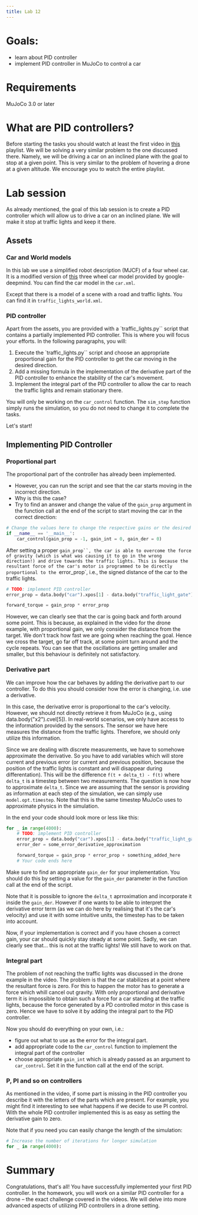 ```yaml
---
title: Lab 12
---
```


# Goals:

- learn about PID controller
- implement PID controller in MuJoCo to control a car

# Requirements

MuJoCo 3.0 or later

# What are PID controllers?

Before starting the tasks you should watch at least the first video in [this](https://youtube.com/playlist?list=PLn8PRpmsu08pQBgjxYFXSsODEF3Jqmm-y&si=LTdF48nP-bvG1kfO) playlist.
We will be solving a very similar problem to the one discussed there.
Namely, we will be driving a car on an inclined plane with the goal to stop at a given point.
This is very similar to the problem of hovering a drone at a given altitude.
We encourage you to watch the entire playlist.

# Lab session

As already mentioned, the goal of this lab session is to create a PID controller which will allow us to drive a car on an inclined plane.
We will make it stop at traffic lights and keep it there.

## Assets

### Car and World models

In this lab we use a simplified robot description (MJCF) of a four wheel car.
It is a modified version of [this](https://github.com/google-deepmind/mujoco/blob/2.3.7/model/car/car.xml) three wheel car model provided by google-deepmind.
You can find the car model in the `car.xml`.

Except that there is a model of a scene with a road and traffic lights.
You can find it in `traffic_lights_world.xml`.

### PID controller

Apart from the assets, you are provided with a `traffic_lights.py`` script that contains a partially implemented PID controller. This is where you will focus your efforts. In the following paragraphs, you will:

1. Execute the `traffic_lights.py`` script and choose an appropriate proportional gain for the PID controller to get the car moving in the desired direction.
2. Add a missing formula in the implementation of the derivative part of the PID controller to enhance the stability of the car's movement.
3. Implement the integral part of the PID controller to allow the car to reach the traffic lights and remain stationary there.

You will only be working on the `car_control` function. The `sim_step` function simply runs the simulation, so you do not need to change it to complete the tasks.

Let's start!

## Implementing PID Controller

### Proportional part

The proportional part of the controller has already been implemented.
- However, you can run the script and see that the car starts moving in the incorrect direction.
- Why is this the case?
- Try to find an answer and change the value of the `gain_prop` argument in the function call at the end of the script to start moving the car in the correct direction:

```python
# Change the values here to change the respective gains or the desired altitude
if __name__ == '__main__':
    car_control(gain_prop = -1, gain_int = 0, gain_der = 0)
```

After setting a proper `gain_prop``, the car is able to overcome the force of gravity (which is what was causing it to go in the wrong direction!) and drive towards the traffic lights.
This is because the resultant force of the car's motor is programmed to be directly proportional to the `error_prop`, i.e., the signed distance of the car to the traffic lights.

```python
# TODO: implement PID controller
error_prop = data.body("car").xpos[1] - data.body("traffic_light_gate").xpos[1]

forward_torque = gain_prop * error_prop
```

However, we can clearly see that the car is going back and forth around some point.
This is because, as explained in the video for the drone example, with proportional gain, we only consider the distance from the target.
We don't track how fast we are going when reaching the goal.
Hence we cross the target, go far off track, at some point turn around and the cycle repeats.
You can see that the oscillations are getting smaller and smaller, but this behaviour is definitely not satisfactory.

### Derivative part

We can improve how the car behaves by adding the derivative part to our controller.
To do this you should consider how the error is changing, i.e. use a derivative.

In this case, the derivative error is proportional to the car's velocity.
However, we should not directly retrieve it from MuJoCo (e.g., using data.body("x2").cvel[5]).
In real-world scenarios, we only have access to the information provided by the sensors.
The sensor we have here measures the distance from the traffic lights.
Therefore, we should only utilize this information.

Since we are dealing with discrete measurements, we have to somehowe approximate the derivative.
So you have to add variables which will store current and previous error
(or current and previous position, because the position of the traffic lights is constant and will disappear during differentation).
This will be the difference `f(t + delta_t) - f(t)` where `delta_t` is a timestep between two measurements.
The question is now how to approximate `delta_t`.
Since we are assuming that the sensor is providing as information at each step of the simulation, we can simply use `model.opt.timestep`.
Note that this is the same timestep MuJoCo uses to approximate physics in the simulation.

In the end your code should look more or less like this:

```python
for _ in range(4000):
    # TODO: implement PID controller
    error_prop = data.body("car").xpos[1] - data.body("traffic_light_gate").xpos[1]
    error_der = some_error_derivative_approximation

    forward_torque = gain_prop * error_prop + something_added_here
    # Your code ends here
```

Make sure to find an appropriate `gain_der` for your implementation.
You should do this by setting a value for the `gain_der` parameter in the function call at the end of the script.

Note that it is possible to ignore the `delta_t` aprroximation and incorporate it inside the `gain_der`.
However if one wants to be able to interpret the derivative error term (as we can do here by realising that it's the car's velocity) and use it with some intuitive units, the timestep has to be taken into account.

Now, if your implementation is correct and if you have chosen a correct gain, your car should quickly stay steady at some point.
Sadly, we can clearly see that... this is not at the traffic lights!
We still have to work on that.

### Integral part

The problem of not reaching the traffic lights was discussed in the drone example in the video.
The problem is that the car stabilizes at a point where the resultant force is zero.
For this to happen the motor has to generate a force which whill cancel out gravity.
With only proportional and derivative term it is impossible to obtain such a force for a car standing at the traffic lights, because the force generated by a PD controlled motor in this case is zero.
Hence we have to solve it by adding the integral part to the PID controller.

Now you should do everything on your own, i.e.:

 - figure out what to use as the error for the integral part.
 - add appropriate code to the `car_control` function to implement the integral part of the controller
 - choose appropriate `gain_int` which is already passed as an argument to `car_control`.
 Set it in the function call at the end of the script.

### P, PI and so on controllers

As mentioned in the video, if some part is missing in the PID controller you describe it with the letters of the parts which are present.
For example, you might find it interesting to see what happens if we decide to use PI control. 
With the whole PID controller implemented this is as easy as setting the derivative gain to zero. 

Note that if you need you can easily change the length of the simulation:

```python
# Increase the number of iterations for longer simulation
for _ in range(4000):
```

# Summary

Congratulations, that's all!
You have successfully implemented your first PID controller.
In the homework, you will work on a similar PID controller for a drone – the exact challenge covered in the videos.
We will delve into more advanced aspects of utilizing PID controllers in a drone setting.
